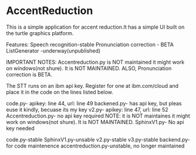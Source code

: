 # AccentReduction
This is a simple application for accent reduction.It has a simple UI built on the turtle graphics platform.


Features:
Speech recognition-stable
Pronunciation correction - BETA
ListGenerator -underway(unpublished)


IMPORTANT NOTES:
Accentreduction.py is NOT maintained it might work on windows(not shure). It is NOT MAINTAINED. ALSO, Pronunciation correction is BETA.



The STT runs on an ibm api key. Register for one at ibm.com/cloud and place it in the code on the lines listed below.

code.py- apikey: line 44, url: line 49
backened.py- has api key, but pleas euse it kindly, becuase its my key
v2.py- apikey: line 47, url: line 52
Accentreduction.py- no api key required NOTE: it is NOT maintaines it might work on windows(not shure). It is NOT MAINTAINED.
SphinxV1.py- No api key needed



code.py-stable
SphinxV1.py-unsable
v2.py-stable
v3.py-stable
backend.py-for code maintenence
accentreduction.py-unstable, no longer maintained
